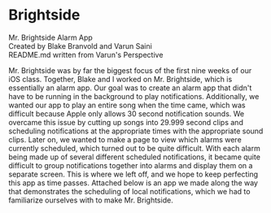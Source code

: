 # Brightside
Mr. Brightside Alarm App  
Created by Blake Branvold and Varun Saini  
README.md written from Varun's Perspective


Mr. Brightside was by far the biggest focus of the first nine weeks of our iOS class. Together, Blake and I worked on Mr. Brightside, which is essentially an alarm app. Our goal was to create an alarm app that didn't have to be running in the background to play notifications. Additionally, we wanted our app to play an entire song when the time came, which was difficult because Apple only allows 30 second notification sounds. We overcame this issue by cutting up songs into 29.999 second clips and scheduling notifications at the appropriate times with the appropriate sound clips. Later on, we wanted to make a page to view which alarms were currently scheduled, which turned out to be quite difficult. With each alarm being made up of several different scheduled notifications, it became quite difficult to group notifications together into alarms and display them on a separate screen. This is where we left off, and we hope to keep perfecting this app as time passes. Attached below is an app we made along the way that demonstrates the scheduling of local notifications, which we had to familiarize ourselves with to make Mr. Brightside.
